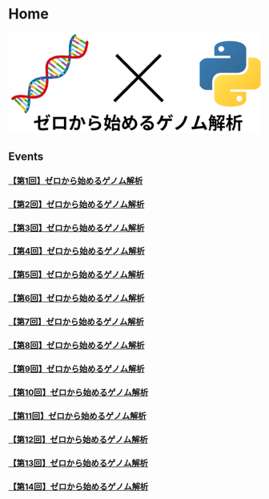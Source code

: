 # Home

![top](assets/images/top.png)

## Events

### [【第1回】ゼロから始めるゲノム解析](https://bioalgorithms.connpass.com/event/228947/)

<script async class="speakerdeck-embed" data-id="370a1483173341a0b6894fdd2542af92" data-ratio="1.77777777777778" src="//speakerdeck.com/assets/embed.js"></script>

### [【第2回】ゼロから始めるゲノム解析](https://bioalgorithms.connpass.com/event/230282/)

<script async class="speakerdeck-embed" data-id="8c38808e624b47ae8d3b02386c5ae7af" data-ratio="1.77777777777778" src="//speakerdeck.com/assets/embed.js"></script>

### [【第3回】ゼロから始めるゲノム解析](https://bioalgorithms.connpass.com/event/231087/)

<script async class="speakerdeck-embed" data-id="c0d330230e27474bbda6334d6b6b5852" data-ratio="1.77777777777778" src="//speakerdeck.com/assets/embed.js"></script>

### [【第4回】ゼロから始めるゲノム解析](https://bioalgorithms.connpass.com/event/232340/)

<script async class="speakerdeck-embed" data-id="81cf61b8fb2d40b39aa5d1493bb63d7b" data-ratio="1.77777777777778" src="//speakerdeck.com/assets/embed.js"></script>

### [【第5回】ゼロから始めるゲノム解析](https://bioalgorithms.connpass.com/event/234449/)

<script async class="speakerdeck-embed" data-id="e82256e8a4af4cd78ba1b961bca552aa" data-ratio="1.77777777777778" src="//speakerdeck.com/assets/embed.js"></script>

### [【第6回】ゼロから始めるゲノム解析](https://bioalgorithms.connpass.com/event/235327/)

<script async class="speakerdeck-embed" data-id="07c4155af37048f78669bfa504eea4cb" data-ratio="1.77725118483412" src="//speakerdeck.com/assets/embed.js"></script>

### [【第7回】ゼロから始めるゲノム解析](https://bioalgorithms.connpass.com/event/235916/)

<script async class="speakerdeck-embed" data-id="8ebbcf2677c04aefa5a4c280a4e276d5" data-ratio="1.77725118483412" src="//speakerdeck.com/assets/embed.js"></script>

### [【第8回】ゼロから始めるゲノム解析](https://bioalgorithms.connpass.com/event/236560/)

<script async class="speakerdeck-embed" data-id="21ca59b25ead4c9e90d380e0c6601e8a" data-ratio="1.77725118483412" src="//speakerdeck.com/assets/embed.js"></script>

### [【第9回】ゼロから始めるゲノム解析](https://bioalgorithms.connpass.com/event/237334/)

<script async class="speakerdeck-embed" data-id="ae022a212ee544a880d3516c3faa4478" data-ratio="1.77725118483412" src="//speakerdeck.com/assets/embed.js"></script>

### [【第10回】ゼロから始めるゲノム解析](https://bioalgorithms.connpass.com/event/238023/)

<script async class="speakerdeck-embed" data-id="8829fa02a57b4c3a8bec87d379315a5c" data-ratio="1.77725118483412" src="//speakerdeck.com/assets/embed.js"></script>

### [【第11回】ゼロから始めるゲノム解析](https://bioalgorithms.connpass.com/event/239603/)

<script async class="speakerdeck-embed" data-id="9403186ac8294239b98971e142d97d3f" data-ratio="1.77725118483412" src="//speakerdeck.com/assets/embed.js"></script>

### [【第12回】ゼロから始めるゲノム解析](https://bioalgorithms.connpass.com/event/240335/)

<script async class="speakerdeck-embed" data-id="1f91401d60044dc9950ba4056c71ad7c" data-ratio="1.77725118483412" src="//speakerdeck.com/assets/embed.js"></script>

### [【第13回】ゼロから始めるゲノム解析](https://bioalgorithms.connpass.com/event/240788/)

<script async class="speakerdeck-embed" data-id="9a7d7f4fe9b244b5af3ddeeecaae98ed" data-ratio="1.77725118483412" src="//speakerdeck.com/assets/embed.js"></script>

### [【第14回】ゼロから始めるゲノム解析](https://bioalgorithms.connpass.com/event/241577/)

<script async class="speakerdeck-embed" data-id="88e656eedcd54d45ac1042321cdcea67" data-ratio="1.77725118483412" src="//speakerdeck.com/assets/embed.js"></script>